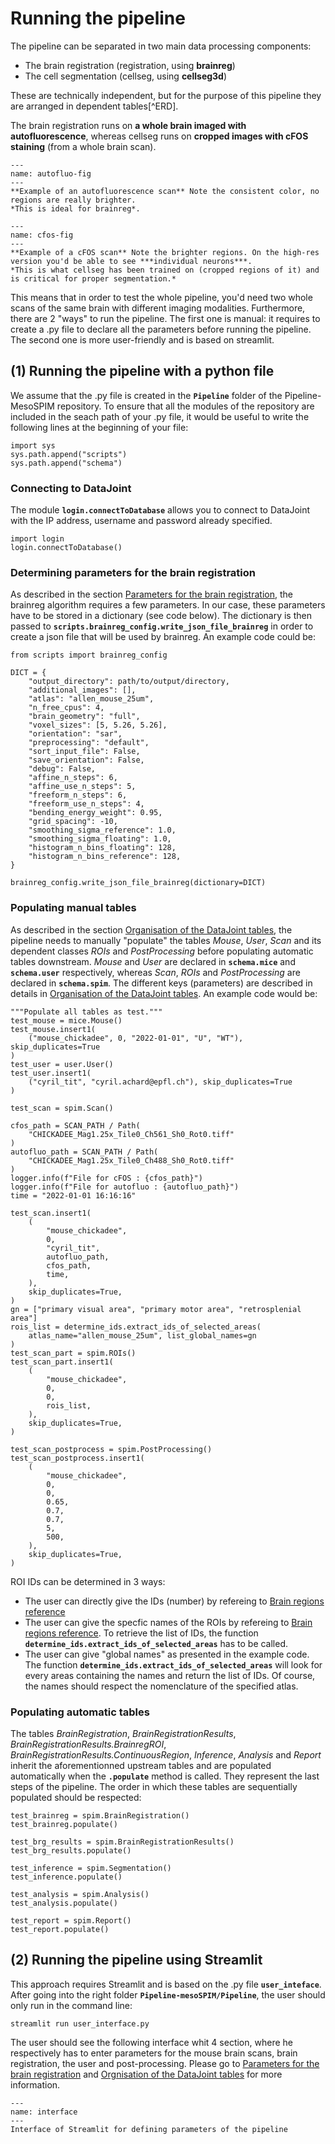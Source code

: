 # Running the pipeline

The pipeline can be separated in two main data processing components:

- The brain registration (registration, using **brainreg**)
- The cell segmentation (cellseg, using **cellseg3d**)

These are technically independent, but for the purpose of this pipeline they are arranged in dependent tables[^ERD].

The brain registration runs on **a whole brain imaged with autofluorescence**,
whereas cellseg runs on **cropped images with cFOS staining** (from a whole brain scan).

```{figure} ./images/autofluo.png
---
name: autofluo-fig
---
**Example of an autofluorescence scan** Note the consistent color, no regions are really brighter.
*This is ideal for brainreg*.
```

```{figure} ./images/cfos_whole.png
---
name: cfos-fig
---
**Example of a cFOS scan** Note the brighter regions. On the high-res version you'd be able to see ***individual neurons***.
*This is what cellseg has been trained on (cropped regions of it) and is critical for proper segmentation.*
```

This means that in order to test the whole pipeline, you'd need two whole scans of the same brain with different imaging modalities. Furthermore, there are 2 "ways" to run the pipeline. The first one is manual: it requires to create a .py file to declare all the parameters before running the pipeline. The second one is more user-friendly and is based on streamlit.


## (1) Running the pipeline with a python file

We assume that the .py file is created in the **```Pipeline```** folder of the Pipeline-MesoSPIM repository. To ensure that all the modules of the repository are included in the seach path of your .py file, it would be useful to write the following lines at the beginning of your file:

```
import sys
sys.path.append("scripts")
sys.path.append("schema")
```

### Connecting to DataJoint

The module **```login.connectToDatabase```** allows you to connect to DataJoint with the IP address, username and password already specified.

```
import login
login.connectToDatabase()
```

### Determining parameters for the brain registration

As described in the section [Parameters for the brain registration](parameters_brainreg.md), the brainreg algorithm requires a few parameters. In our case, these parameters have to be stored in a dictionary (see code below). The dictionary is then passed to **```scripts.brainreg_config.write_json_file_brainreg```** in order to create a json file that will be used by brainreg. An example code could be:

```
from scripts import brainreg_config

DICT = {
    "output_directory": path/to/output/directory,
    "additional_images": [],
    "atlas": "allen_mouse_25um",
    "n_free_cpus": 4,
    "brain_geometry": "full",
    "voxel_sizes": [5, 5.26, 5.26],
    "orientation": "sar",
    "preprocessing": "default",
    "sort_input_file": False,
    "save_orientation": False,
    "debug": False,
    "affine_n_steps": 6,
    "affine_use_n_steps": 5,
    "freeform_n_steps": 6,
    "freeform_use_n_steps": 4,
    "bending_energy_weight": 0.95,
    "grid_spacing": -10,
    "smoothing_sigma_reference": 1.0,
    "smoothing_sigma_floating": 1.0,
    "histogram_n_bins_floating": 128,
    "histogram_n_bins_reference": 128,
}

brainreg_config.write_json_file_brainreg(dictionary=DICT)
```

### Populating manual tables

As described in the section [Organisation of the DataJoint tables](datajoint_tables.md), the pipeline needs to manually "populate" the tables *Mouse*, *User*, *Scan* and its dependent classes *ROIs* and *PostProcessing* before populating automatic tables downstream. *Mouse* and *User* are declared in **```schema.mice```** and **```schema.user```** respectively, whereas *Scan*,  *ROIs* and *PostProcessing* are declared in **```schema.spim```**. The different keys (parameters) are described in details in [Organisation of the DataJoint tables](datajoint_tables.md). An example code would be:

```
"""Populate all tables as test."""
test_mouse = mice.Mouse()
test_mouse.insert1(
    ("mouse_chickadee", 0, "2022-01-01", "U", "WT"), skip_duplicates=True
)
test_user = user.User()
test_user.insert1(
    ("cyril_tit", "cyril.achard@epfl.ch"), skip_duplicates=True
)

test_scan = spim.Scan()

cfos_path = SCAN_PATH / Path(
    "CHICKADEE_Mag1.25x_Tile0_Ch561_Sh0_Rot0.tiff"
)
autofluo_path = SCAN_PATH / Path(
    "CHICKADEE_Mag1.25x_Tile0_Ch488_Sh0_Rot0.tiff"
)
logger.info(f"File for cFOS : {cfos_path}")
logger.info(f"File for autofluo : {autofluo_path}")
time = "2022-01-01 16:16:16"

test_scan.insert1(
    (
        "mouse_chickadee",
        0,
        "cyril_tit",
        autofluo_path,
        cfos_path,
        time,
    ),
    skip_duplicates=True,
)
gn = ["primary visual area", "primary motor area", "retrosplenial area"]
rois_list = determine_ids.extract_ids_of_selected_areas(
    atlas_name="allen_mouse_25um", list_global_names=gn
)
test_scan_part = spim.ROIs()
test_scan_part.insert1(
    (
        "mouse_chickadee",
        0,
        0,
        rois_list,
    ),
    skip_duplicates=True,
)

test_scan_postprocess = spim.PostProcessing()
test_scan_postprocess.insert1(
    (
        "mouse_chickadee",
        0,
        0,
        0.65,
        0.7,
        0.7,
        5,
        500,
    ),
    skip_duplicates=True,
)
```

ROI IDs can be determined in 3 ways:
- The user can directly give the IDs (number) by refereing to [Brain regions reference](brainreg_atlas_ref.ipynb)
- The user can give the specfic names of the ROIs by refereing to [Brain regions reference](brainreg_atlas_ref.ipynb). To retrieve the list of IDs, the function **```determine_ids.extract_ids_of_selected_areas```** has to be called.
- The user can give "global names" as presented in the example code. The function **```determine_ids.extract_ids_of_selected_areas```** will look for every areas containing the names and return the list of IDs. Of course, the names should respect the nomenclature of the specified atlas.


### Populating automatic tables

The tables *BrainRegistration*, *BrainRegistrationResults*, *BrainRegistrationResults.BrainregROI*, *BrainRegistrationResults.ContinuousRegion*, *Inference*, *Analysis* and *Report* inherit the aforementionned upstream tables and are populated automatically when the **```.populate```** method is called. They represent the last steps of the pipeline. The order in which these tables are sequentially populated should be respected:

```
test_brainreg = spim.BrainRegistration()
test_brainreg.populate()

test_brg_results = spim.BrainRegistrationResults()
test_brg_results.populate()

test_inference = spim.Segmentation()
test_inference.populate()

test_analysis = spim.Analysis()
test_analysis.populate()

test_report = spim.Report()
test_report.populate()
```

## (2) Running the pipeline using Streamlit

This approach requires Streamlit and is based on the .py file **```user_inteface```**. After going into the right folder **```Pipeline-mesoSPIM/Pipeline```**, the user should only run in the command line:

```
streamlit run user_interface.py
```

The user should see the following interface whit 4 section, where he respectively has to enter parameters for the mouse brain scans, brain registration, the user and post-processing. Please go to [Parameters for the brain registration](parameters_brainreg.md) and [Orgnisation of the DataJoint tables](datajoint_tables.md) for more information.

```{figure} ./images/streamlit.png
---
name: interface
---
Interface of Streamlit for defining parameters of the pipeline
```
